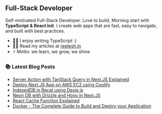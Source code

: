 ## Full-Stack Developer

Self-motivated Full-Stack Developer. Love to build, Morning start with **TypeScript & React init**. I create web apps that are fast, easy to navigate, and built with best practices.

- 👨‍🏫 I enjoy writing TypeScript :)
- 👨‍💻 Read my articles at [reetesh.in][website]
- ⚡ Motto: we learn, we grow, we shine

### 📚 Latest Blog Posts

<!-- BLOG:START -->
- [Server Action with TanStack Query in Next.JS Explained](https://reetesh.in/blog/server-action-with-tanstack-query-in-next.js-explained)
- [Deploy Next.JS App on AWS EC2 using Coolify](https://reetesh.in/blog/deploy-next.js-app-on-aws-ec2-using-coolify)
- [IndexedDB in Recat using Dexie.js](https://reetesh.in/blog/indexeddb-in-recat-using-dexie.js)
- [Neon DB with Drizzle and Hono in Next.JS](https://reetesh.in/blog/neon-db-with-drizzle-and-hono-in-next.js)
- [React Cache Function Explained](https://reetesh.in/blog/react-cache-function-explained)
- [Docker - The Complete Guide to Build and Deploy your Application](https://reetesh.in/blog/docker-the-complete-guide-to-build-and-deploy-your-application)


<!-- BLOG:END -->

<!-- ### 📬 Connect with me: -->

<!--     <a href="https://www.linkedin.com/in/reetesh-kumar-a1b952178" target="_blank" rel="noreferrer">
        <picture>
            <source media="(prefers-color-scheme: dark)" srcset="https://raw.githubusercontent.com/danielcranney/readme-generator/main/public/icons/socials/linkedin-dark.svg" />
            <source media="(prefers-color-scheme: light)" srcset="https://raw.githubusercontent.com/danielcranney/readme-generator/main/public/icons/socials/linkedin.svg" />
            <img src="https://raw.githubusercontent.com/danielcranney/readme-generator/main/public/icons/socials/linkedin.svg" width="32" height="32" />
        </picture>
    </a>&nbsp;&nbsp;
    <a href="https://www.x.com/imbitcoinb" target="_blank" rel="noreferrer">
        <picture>
            <source media="(prefers-color-scheme: dark)" srcset="https://raw.githubusercontent.com/danielcranney/readme-generator/main/public/icons/socials/twitter-dark.svg" />
            <source media="(prefers-color-scheme: light)" srcset="https://raw.githubusercontent.com/danielcranney/readme-generator/main/public/icons/socials/twitter.svg" />
            <img src="https://raw.githubusercontent.com/danielcranney/readme-generator/main/public/icons/socials/twitter.svg" width="32" height="32" />
        </picture>
    </a>&nbsp;&nbsp; -->


<!--  <img src="https://raw.githubusercontent.com/danielcranney/readme-generator/main/public/icons/skills/react-colored.svg" width="36" height="36" alt="React" />
    <img src="https://raw.githubusercontent.com/danielcranney/readme-generator/main/public/icons/skills/nextjs-colored-dark.svg" width="36" height="36" alt="NextJs" />
    <img src="https://raw.githubusercontent.com/danielcranney/readme-generator/main/public/icons/skills/javascript-colored.svg" width="36" height="36" alt="JavaScript" />
  <img src="https://raw.githubusercontent.com/danielcranney/readme-generator/main/public/icons/skills/typescript-colored.svg" width="36" height="36" alt="TypeScript" />
    <img src="https://raw.githubusercontent.com/danielcranney/readme-generator/main/public/icons/skills/nodejs-colored.svg" width="36" height="36" alt="NodeJS" />
  <img src="https://raw.githubusercontent.com/danielcranney/readme-generator/main/public/icons/skills/express-colored-dark.svg" width="36" height="36" alt="Express" />
   <img src="https://raw.githubusercontent.com/danielcranney/readme-generator/main/public/icons/skills/mongodb-colored.svg" width="36" height="36" alt="MongoDB" />
    <img src="https://raw.githubusercontent.com/danielcranney/readme-generator/main/public/icons/skills/git-colored.svg" width="36" height="36" alt="Git" />
   <img src="https://raw.githubusercontent.com/danielcranney/readme-generator/main/public/icons/skills/tailwindcss-colored.svg" width="36" height="36" alt="TailwindCSS" />
   <img src="https://raw.githubusercontent.com/danielcranney/readme-generator/main/public/icons/skills/vite-colored.svg" width="36" height="36" alt="Vite" />
    <img src="https://raw.githubusercontent.com/danielcranney/readme-generator/main/public/icons/skills/redux-colored.svg" width="36" height="36" alt="Redux" /> -->
<!-- <img src="https://raw.githubusercontent.com/danielcranney/readme-generator/main/public/icons/skills/mysql-colored.svg" width="36" height="36" alt="MySQL" /> -->
<!-- <img src="https://raw.githubusercontent.com/danielcranney/readme-generator/main/public/icons/skills/docker-colored.svg" width="36" height="36" alt="Docker" /> -->
<!-- <img src="https://skills.thijs.gg/icons?i=rust,solidity,kubernetes,redis" /> -->

[website]: https://reetesh.in/blogs
